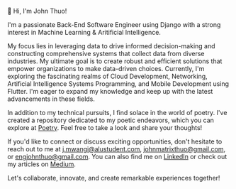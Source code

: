 👋 Hi, I'm John Thuo!

I'm a passionate Back-End Software Engineer using Django with a strong interest in Machine Learning & Aritificial Intelligence.

My focus lies in leveraging data to drive informed decision-making and constructing comprehensive systems that collect data from diverse industries. My ultimate goal is to create robust and efficient solutions that empower organizations to make data-driven choices.
Currently, I'm exploring the fascinating realms of Cloud Development, Networking, Artificial Intelligence Systems Programming, and Mobile Development using Flutter. I'm eager to expand my knowledge and keep up with the latest advancements in these fields.

In addition to my technical pursuits, I find solace in the world of poetry. I've created a repository dedicated to my poetic endeavors, which you can explore at [Poetry](https://github.com/john-thuo1/Poetry). Feel free to take a look and share your thoughts!

If you'd like to connect or discuss exciting opportunities, don't hesitate to reach out to me at j.mwangi@alustudent.com, johnmatrixthuo@gmail.com, or engjohnthuo@gmail.com. You can also find me on [LinkedIn](www.linkedin.com/in/john-thuo-427210aa) or check out my articles on [Medium](https://medium.com/@johnthuo).

Let's collaborate, innovate, and create remarkable experiences together!


       


